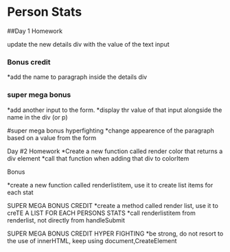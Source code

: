 # Person Stats


##Day 1 Homework

update the new details div with the value of the text input

### Bonus credit
*add the name to paragraph inside the details div

### super mega bonus
*add another input to the form.
*display thr value of that input alongside the name in the div (or p)

#super mega bonus hyperfighting
*change appearence of the paragraph based on a value from the form



Day #2 Homework
*Create a new function called render color that returns a div element
*call that function when adding that div to colorItem

Bonus

*create a new function called renderlistitem, use it to create list items for each stat

SUPER MEGA BONUS CREDIT
*create a method called render list, use it to creTE A LIST FOR EACH PERSONS STATS
*call renderlistitem from renderlist, not directly from handleSubmit


SUPER MEGA BONUS CREDIT HYPER FIGHTING
*be strong, do not resort to the use of innerHTML, keep using document,CreateElement
